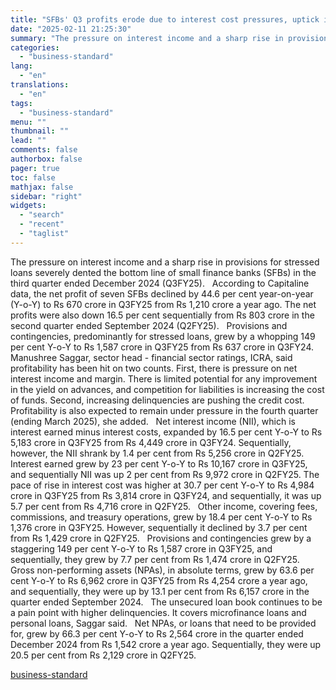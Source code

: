 ```yaml
---
title: "SFBs' Q3 profits erode due to interest cost pressures, uptick in slippages"
date: "2025-02-11 21:25:30"
summary: "The pressure on interest income and a sharp rise in provisions for stressed loans severely dented the bottom line of small finance banks (SFBs) in the third quarter ended December 2024 (Q3FY25). According to Capitaline data, the net profit of seven SFBs declined by 44.6 per cent year-on-year (Y-o-Y) to..."
categories:
  - "business-standard"
lang:
  - "en"
translations:
  - "en"
tags:
  - "business-standard"
menu: ""
thumbnail: ""
lead: ""
comments: false
authorbox: false
pager: true
toc: false
mathjax: false
sidebar: "right"
widgets:
  - "search"
  - "recent"
  - "taglist"
---
```


The pressure on interest income and a sharp rise in provisions for stressed loans severely dented the bottom line of small finance banks (SFBs) in the third quarter ended December 2024 (Q3FY25).
 
According to Capitaline data, the net profit of seven SFBs declined by 44.6 per cent year-on-year (Y-o-Y) to Rs 670 crore in Q3FY25 from Rs 1,210 crore a year ago. The net profits were also down 16.5 per cent sequentially from Rs 803 crore in the second quarter ended September 2024 (Q2FY25).
 
Provisions and contingencies, predominantly for stressed loans, grew by a whopping 149 per cent Y-o-Y to Rs 1,587 crore in Q3FY25 from Rs 637 crore in Q3FY24. 
 
Manushree Saggar, sector head - financial sector ratings, ICRA, said profitability has been hit on two counts. First, there is pressure on net interest income and margin. There is limited potential for any improvement in the yield on advances, and competition for liabilities is increasing the cost of funds. Second, increasing delinquencies are pushing the credit cost. Profitability is also expected to remain under pressure in the fourth quarter (ending March 2025), she added.
 
Net interest income (NII), which is interest earned minus interest costs, expanded by 16.5 per cent Y-o-Y to Rs 5,183 crore in Q3FY25 from Rs 4,449 crore in Q3FY24. Sequentially, however, the NII shrank by 1.4 per cent from Rs 5,256 crore in Q2FY25.
 
Interest earned grew by 23 per cent Y-o-Y to Rs 10,167 crore in Q3FY25, and sequentially NII was up 2 per cent from Rs 9,972 crore in Q2FY25. The pace of rise in interest cost was higher at 30.7 per cent Y-o-Y to Rs 4,984 crore in Q3FY25 from Rs 3,814 crore in Q3FY24, and sequentially, it was up 5.7 per cent from Rs 4,716 crore in Q2FY25.
 
Other income, covering fees, commissions, and treasury operations, grew by 18.4 per cent Y-o-Y to Rs 1,376 crore in Q3FY25. However, sequentially it declined by 3.7 per cent from Rs 1,429 crore in Q2FY25.
 
Provisions and contingencies grew by a staggering 149 per cent Y-o-Y to Rs 1,587 crore in Q3FY25, and sequentially, they grew by 7.7 per cent from Rs 1,474 crore in Q2FY25.
 
Gross non-performing assets (NPAs), in absolute terms, grew by 63.6 per cent Y-o-Y to Rs 6,962 crore in Q3FY25 from Rs 4,254 crore a year ago, and sequentially, they were up by 13.1 per cent from Rs 6,157 crore in the quarter ended September 2024.
 
The unsecured loan book continues to be a pain point with higher delinquencies. It covers microfinance loans and personal loans, Saggar said.
 
Net NPAs, or loans that need to be provided for, grew by 66.3 per cent Y-o-Y to Rs 2,564 crore in the quarter ended December 2024 from Rs 1,542 crore a year ago. Sequentially, they were up 20.5 per cent from Rs 2,129 crore in Q2FY25.

[business-standard](https://www.business-standard.com/finance/news/sfbs-q3-profits-erode-due-to-interest-cost-pressures-uptick-in-slippages-125021101653_1.html)
